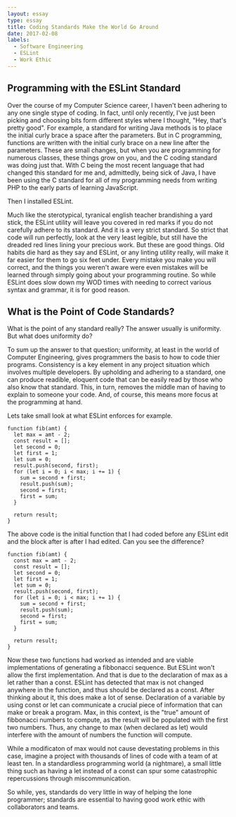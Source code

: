 ```yaml
---
layout: essay
type: essay
title: Coding Standards Make the World Go Around
date: 2017-02-08
labels:
  - Software Engineering 
  - ESLint
  - Work Ethic
---
```




## Programming with the ESLint Standard ##

 Over the course of my Computer Science career, I haven't been adhering to any one single stype of coding. In fact, until only recently, I've just been picking and choosing bits form different styles where I thought, "Hey, that's pretty good". For example, a standard for writing Java methods is to place the initial curly brace a space after the parameters. But in C programming, functions are written with the initial curly brace on a new line after the parameters. These are small changes, but when you are programming for numerous classes, these things grow on you, and the C coding standard was doing just that. With C being the most recent language that had changed this standard for me and, admittedly, being sick of Java, I have been using the C standard for all of my programming needs from writing PHP to the early parts of learning JavaScript.

 Then I installed ESLint. 

 Much like the sterotypical, tyranical english teacher brandishing a yard stick, the ESLint utility will leave you covered in red marks if you do not carefully adhere to its standard. And it is a very strict standard. So strict that code will run perfectly, look at the very least legible, but still have the dreaded red lines lining your precious work. But these are good things. Old habits die hard as they say and ESLint, or any linting utility really, will make it far easier for them to go six feet under. Every mistake you make you will correct, and the things you weren't aware were even mistakes will be learned through simply going about your programming routine. So while ESLint does slow down my WOD times with needing to correct various syntax and grammar, it is for good reason. 



## What is the Point of Code Standards? ##

What is the point of any standard really? The answer usually is uniformity. But what does uniformity do? 

To sum up the answer to that question; uniformity, at least in the world of Computer Engineering, gives programmers the basis to how to code thier programs. Consistency is a key element in any project situation which involves multiple developers. By upholding and adhering to a standard, one can produce readible, eloquent code that can be easily read by those who also know that standard. This, in turn, removes the middle man of having to explain to someone your code. And, of course, this means more focus at the programming at hand.

 Lets take small look at what ESLint enforces for example.

```
function fib(amt) {
  let max = amt - 2;
  const result = [];
  let second = 0;
  let first = 1;
  let sum = 0;
  result.push(second, first);
  for (let i = 0; i < max; i += 1) {
    sum = second + first;
    result.push(sum);
    second = first;
    first = sum;
  }

  return result;
}

```
The above code is the initial function that I had coded before any ESLint edit and the block after is after I had edited. Can you see the difference? 

```
function fib(amt) {
  const max = amt - 2;
  const result = [];
  let second = 0;
  let first = 1;
  let sum = 0;
  result.push(second, first);
  for (let i = 0; i < max; i += 1) {
    sum = second + first;
    result.push(sum);
    second = first;
    first = sum;
  }

  return result;
}

```

Now these two functions had worked as intended and are viable implementations of generating a fibbonacci sequence. But ESLint won't allow the first implementation. And that is due to the declaration of max as a let rather than a const. ESLint has detected that max is not changed anywhere in the function, and thus should be declared as a const. After thinking about it, this does make a lot of sense. Declaration of a variable by using const or let can communicate a crucial piece of information that can make or break a program. Max, in this context, is the "true" amount of fibbonacci numbers to compute, as the result will be populated with the first two numbers. Thus, any change to max (when declared as let) would interfere with the amount of numbers the function will compute. 

While a modificaton of max would not cause devestating problems in this case, imagine a project with thousands of lines of code with a team of at least ten. In a standardless programming world (a nightmare), a small little thing such as having a let instead of a const can spur some catastrophic repercussions through miscommunication.

So while, yes, standards do very little in way of helping the lone programmer; standards are essential to having good work ethic with collaborators and teams.
